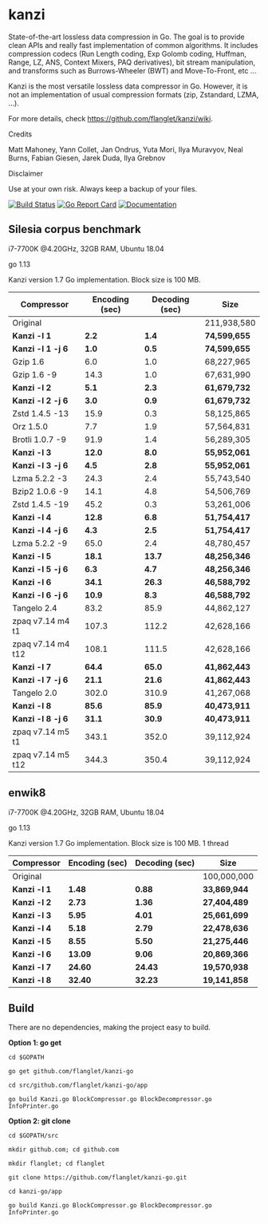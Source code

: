 kanzi
=====


State-of-the-art lossless data compression in Go.
The goal is to provide clean APIs and really fast implementation of common algorithms.
It includes compression codecs (Run Length coding, Exp Golomb coding, Huffman, Range, LZ, ANS, Context Mixers, PAQ derivatives), bit stream manipulation, and transforms such as Burrows-Wheeler (BWT) and Move-To-Front, etc ...

Kanzi is the most versatile lossless data compressor in Go.  However, it is not an implementation of usual compression formats (zip, Zstandard,  LZMA, ...).


For more details, check https://github.com/flanglet/kanzi/wiki.

Credits

Matt Mahoney,
Yann Collet,
Jan Ondrus,
Yuta Mori,
Ilya Muravyov,
Neal Burns,
Fabian Giesen,
Jarek Duda,
Ilya Grebnov

Disclaimer

Use at your own risk. Always keep a backup of your files.


[![Build Status](https://travis-ci.org/flanglet/kanzi-go.svg?branch=master)](https://travis-ci.org/flanglet/kanzi-go)
[![Go Report Card](https://goreportcard.com/badge/github.com/flanglet/kanzi-go)](https://goreportcard.com/badge/github.com/flanglet/kanzi-go)
[![Documentation](https://godoc.org/github.com/flanglet/kanzi-go?status.svg)](http://godoc.org/github.com/flanglet/kanzi-go)


Silesia corpus benchmark
-------------------------

i7-7700K @4.20GHz, 32GB RAM, Ubuntu 18.04

go 1.13

Kanzi version 1.7 Go implementation. Block size is 100 MB. 


|        Compressor           | Encoding (sec)  | Decoding (sec)  |    Size          |
|-----------------------------|-----------------|-----------------|------------------|
|Original     	              |                 |                 |   211,938,580    |	
|**Kanzi -l 1**               |  	   **2.2** 	  |     **1.4**     |  **74,599,655**  |
|**Kanzi -l 1 -j 6**          |  	   **1.0** 	  |     **0.5**     |  **74,599,655**  |
|Gzip 1.6	                    |        6.0      |       1.0       |    68,227,965    |        
|Gzip 1.6	-9                  |       14.3      |       1.0       |    67,631,990    |        
|**Kanzi -l 2**               |	     **5.1**	  |     **2.3**     |  **61,679,732**  |
|**Kanzi -l 2 -j 6**          |	     **3.0**	  |     **0.9**     |  **61,679,732**  |
|Zstd 1.4.5 -13               |	      15.9      |       0.3       |    58,125,865    |
|Orz 1.5.0                    |	       7.7      |       1.9       |    57,564,831    |
|Brotli 1.0.7 -9              |       91.9      |       1.4       |    56,289,305    |
|**Kanzi -l 3**               |	    **12.0**	  |     **8.0**     |  **55,952,061**  |
|**Kanzi -l 3 -j 6**          |	     **4.5**	  |     **2.8**     |  **55,952,061**  |
|Lzma 5.2.2 -3	              |       24.3	    |       2.4       |    55,743,540    |
|Bzip2 1.0.6 -9	              |       14.1      |       4.8       |    54,506,769	   |
|Zstd 1.4.5 -19	              |       45.2      |       0.3       |    53,261,006    |
|**Kanzi -l 4**               |	    **12.8**	  |     **6.8**     |  **51,754,417**  |
|**Kanzi -l 4 -j 6**          |      **4.3**    |     **2.5**     |  **51,754,417**  |
|Lzma 5.2.2 -9                |       65.0	    |       2.4       |    48,780,457    |
|**Kanzi -l 5**	              |     **18.1**    |    **13.7**     |  **48,256,346**  |
|**Kanzi -l 5 -j 6**          |      **6.3**    |     **4.7**     |  **48,256,346**  |
|**Kanzi -l 6**               |     **34.1**	  |    **26.3**     |  **46,588,792**  |
|**Kanzi -l 6 -j 6**          |     **10.9**	  |     **8.3**     |  **46,588,792**  |
|Tangelo 2.4	                |       83.2      |      85.9       |    44,862,127    |
|zpaq v7.14 m4 t1             |      107.3	    |     112.2       |    42,628,166    |
|zpaq v7.14 m4 t12            |      108.1	    |     111.5       |    42,628,166    |
|**Kanzi -l 7**               |     **64.4**	  |    **65.0**     |  **41,862,443**  |
|**Kanzi -l 7 -j 6**          |     **21.1**	  |    **21.6**     |  **41,862,443**  |
|Tangelo 2.0	                |      302.0    	|     310.9       |    41,267,068    |
|**Kanzi -l 8**               |     **85.6**	  |    **85.9**     |  **40,473,911**  |
|**Kanzi -l 8 -j 6**          |     **31.1**	  |    **30.9**     |  **40,473,911**  |
|zpaq v7.14 m5 t1             |	     343.1	    |     352.0       |    39,112,924    |
|zpaq v7.14 m5 t12            |	     344.3	    |     350.4       |    39,112,924    |


enwik8
-------

i7-7700K @4.20GHz, 32GB RAM, Ubuntu 18.04

go 1.13

Kanzi version 1.7 Go implementation. Block size is 100 MB. 1 thread


|        Compressor           | Encoding (sec)  | Decoding (sec)  |    Size          |
|-----------------------------|-----------------|-----------------|------------------|
|Original     	              |                 |                 |   100,000,000    |	
|**Kanzi -l 1**               |  	  **1.48** 	  |    **0.88**     |  **33,869,944**  |
|**Kanzi -l 2**               |     **2.73**    |    **1.36**     |  **27,404,489**  |        
|**Kanzi -l 3**               |	    **5.95**    |    **4.01**     |  **25,661,699**  |
|**Kanzi -l 4**               |	    **5.18**	  |    **2.79**     |  **22,478,636**  |
|**Kanzi -l 5**               |	    **8.55**	  |    **5.50**     |  **21,275,446**  |
|**Kanzi -l 6**               |	   **13.09**	  |    **9.06**     |  **20,869,366**  |
|**Kanzi -l 7**               |	   **24.60**	  |   **24.43**     |  **19,570,938**  |
|**Kanzi -l 8**               |	   **32.40**	  |   **32.23**     |  **19,141,858**  |


Build
-----

There are no dependencies, making the project easy to build.

**Option 1: go get** 

~~~
cd $GOPATH

go get github.com/flanglet/kanzi-go

cd src/github.com/flanglet/kanzi-go/app

go build Kanzi.go BlockCompressor.go BlockDecompressor.go InfoPrinter.go
~~~



**Option 2: git clone** 

~~~
cd $GOPATH/src

mkdir github.com; cd github.com

mkdir flanglet; cd flanglet

git clone https://github.com/flanglet/kanzi-go.git

cd kanzi-go/app

go build Kanzi.go BlockCompressor.go BlockDecompressor.go InfoPrinter.go
~~~
